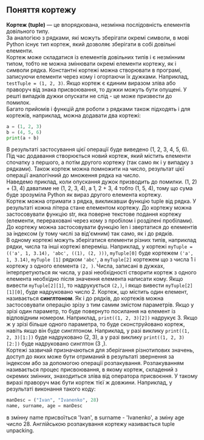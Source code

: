 ## Поняття кортежу
**Кортеж (tuple)** — це впорядкована, незмінна послідовність елементів довільного типу.  
За аналогією з рядками, які можуть зберігати окремі символи, в мові Python існує тип кортеж, 
який дозволяє зберігати в собі довільні елементи.   
Кортеж може складатися із елементів довільних типів і є незмінним типом, тобто не можна змінювати
окремі елементи кортежу, як і символи рядка. Константні кортежі можна створювати в програмі, 
записуючи елементи через кому і огортаючи їх дужками. Наприклад, `testTuple = (1, 2, 3)`. Якщо 
кортеж є єдиним виразом зліва або праворуч від знака присвоювання, то дужки можуть бути опущені. 
У решті випадків дужки опускати не слід - це може призвести до помилок.   
Багато прийомів і функцій для роботи з рядками також підходять і для кортежів, наприклад, 
можна додавати два кортежі:
``` python
a = (1, 2, 3)
b = (4, 5, 6)
print(a + b)
```
В результаті застосування цієї операції буде виведено (1, 2, 3, 4, 5, 6). Під час додавання
створюється новий кортеж, який містить елементи спочатку з першого, а потім другого кортежу
(так само як і у випадку з рядками). Також кортеж можна помножити на число, результат цієї
операції аналогічний до множення рядка на число.  
Наведемо приклад, коли опускання дужок призводить до помилки. (1, 2) + (3, 4) даватиме не
(1, 2, 3, 4), а 1, 2 + 3, 4 тобто (1, 5, 4), тому що сума буде зрозуміла Python як вираз 
другого елемента кортежу.  
Кортеж можна отримати з рядка, викликавши функцію tuple від рядка. У результаті кожна 
літера стане елементом кортежу. До кортежу можна застосовувати функцію str, яка поверне 
текстове подання кортежу (елементи, перераховані через кому з пробілом і розділені 
пробілами).  
До кортежу можна застосовувати функцію len і звертатися до елементів за індексом (у тому 
числі за від'ємним) так само, як і до рядків.  
В одному кортежі можуть зберігатися елементи різних типів, наприклад рядки, числа та інші 
кортежі впереміш. Наприклад, у кортежі `myTuple = (('a', 1, 3.14), 'abc', ((1), (2, )))`, 
`myTuple[0]` буде кортежем `('a', 1, 3.14)`, `myTuple [1]` рядком `'abc'`, а `myTuple[2]`
кортежем що з числа 1 і кортежу з одного елемента `(2, )`. Числа, записані в дужках, 
інтерпретуються як числа, у разі необхідності створити кортеж з одного елемента необхідно 
після значення елемента написати кому. Якщо вивести `myTuple[2][1]`, то надрукується `(2,)`,
і якщо вивести `myTuple[2][1][0]`, буде надруковано число 2.
Кортеж, що містить один елемент, називається **синглтоном**. Як і до рядків, до кортежів
можна застосовувати операцію зрізу з тим самим змістом параметрів. Якщо у зрізі один 
параметр, то буде повернуто посилання на елемент із відповідним номером. Наприклад, 
`print((1, 2, 3)[2])` надрукує 3. Якщо ж у зрізі більше одного параметра, то буде сконструйовано
кортеж, навіть якщо він буде синглтоном. Наприклад, у разі виклику `print((1, 2, 3)[1:])`
буде надруковано (2, 3), а у разі виклику `print((1, 2, 3)[2:])` буде надруковано синглтон
(3 ,).  
Кортежі зазвичай призначаються для зберігання різнотипових значень, доступ до яких може 
бути отриманий в результаті звернення за індексом або за допомогою операції розпакування.
Розпакуванням називається процес присвоювання, в якому кортеж, складений з окремих змінних,
знаходиться зліва від оператора присвоєння. У такому виразі праворуч має бути кортеж тієї
ж довжини. Наприклад, у результаті виконання такого коду:
```python
manDesc = ("Ivan", "Ivanenko", 28)
name, surname, age = manDesc
```
в змінну name присвоїться 'Ivan', в surname - 'Ivanenko', а зміну age число 28. 
Англійською розпакування кортежу називається tuple unpacking.
